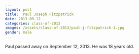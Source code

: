 ```yaml
---
layout: post
title:  Paul Joseph Fitzpatrick
date: 2013-09-12
categories: class-of-2013
images: /assets/class-of-2013/paul-j-fitzpatrick-1.jpg
gender: male
---
```

Paul passed away on September 12, 2013. He was 18 years old.
